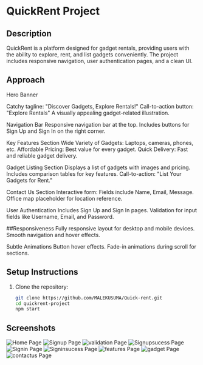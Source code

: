 # QuickRent Project

## Description
QuickRent is a platform designed for gadget rentals, providing users with the ability to explore, rent, and list gadgets conveniently. The project includes responsive navigation, user authentication pages, and a clean UI.

## Approach
Hero Banner

Catchy tagline: "Discover Gadgets, Explore Rentals!"
Call-to-action button: "Explore Rentals"
A visually appealing gadget-related illustration.

Navigation Bar
Responsive navigation bar at the top.
Includes buttons for Sign Up and Sign In on the right corner.

Key Features Section
Wide Variety of Gadgets: Laptops, cameras, phones, etc.
Affordable Pricing: Best value for every gadget.
Quick Delivery: Fast and reliable gadget delivery.

Gadget Listing Section
Displays a list of gadgets with images and pricing.
Includes comparison tables for key features.
Call-to-action: "List Your Gadgets for Rent."

Contact Us Section
Interactive form: Fields include Name, Email, Message.
Office map placeholder for location reference.

User Authentication
Includes Sign Up and Sign In pages.
Validation for input fields like Username, Email, and Password.

##Responsiveness
Fully responsive layout for desktop and mobile devices.
Smooth navigation and hover effects.

Subtle Animations
Button hover effects.
Fade-in animations during scroll for sections.


## Setup Instructions
1. Clone the repository:
   ```bash
   git clone https://github.com/MALEKUSUMA/Quick-rent.git
   cd quickrent-project
   npm start


## Screenshots

![Home Page](./screenshots/Home.png)
![Signup Page](./screenshots/signup.png)
![validation Page](./screenshots/validation.png)
![Signupsucess Page](./screenshots/signupsucess.png)
![Signin Page](./screenshots/signin.png)
![Signinsucess Page](./screenshots/signinsucess.png)
![features Page](./screenshots/features.png)
![gadget Page](./screenshots/gadget.png)
![contactus Page](./screenshots/contactus.png)













